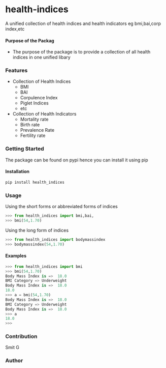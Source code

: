 # health-indices
A unified collection of health indices and health indicators eg bmi,bai,corp index,etc

#### Purpose of the Packag
+ The purpose of the package is to provide a collection of all health indices in one unified libary


### Features
+ Collection of Health Indices
	- BMI
	- BAI
	- Corpulence Index
	- Piglet Indices
	- etc 
+ Collection of Health Indicators
	- Mortality rate
	- Birth rate
	- Prevalence Rate
	- Fertility rate




### Getting Started
The package can be found on pypi hence you can install it using pip

#### Installation
```bash
pip install health_indices
```


### Usage
Using the short forms or abbreviated forms of indices
```python
>>> from health_indices import bmi,bai,
>>> bmi(54,1.70)

```

Using the long form of indices
```python
>>> from health_indices import bodymassindex
>>> bodymassindex(54,1.70)

```

#### Examples
```python
>>> from health_indices import bmi
>>> bmi(54,1.70)
Body Mass Index is =>  18.0
BMI Category => Underweight 
Body Mass Index is =>  18.0
18.0
>>> a = bmi(54,1.70)
Body Mass Index is =>  18.0
BMI Category => Underweight 
Body Mass Index is =>  18.0
>>> a
18.0
>>> 

```

### Contribution
Smit G

### Author
